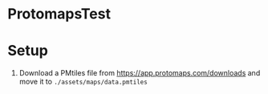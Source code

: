 # ProtomapsTest

# Setup

1. Download a PMtiles file from https://app.protomaps.com/downloads and move it to `./assets/maps/data.pmtiles`
